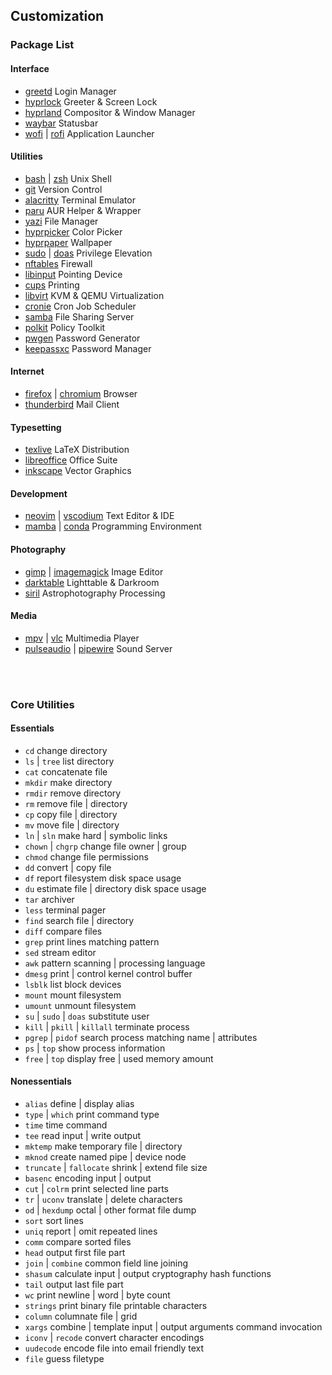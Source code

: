 ## Customization

### Package List

#### Interface

- [greetd](https://archlinux.org/packages/extra/x86_64/greetd/) Login Manager
- [hyprlock](https://archlinux.org/packages/extra/x86_64/hyprlock/) Greeter & Screen Lock
- [hyprland](https://archlinux.org/packages/extra/x86_64/hyprland/) Compositor & Window Manager
- [waybar](https://archlinux.org/packages/extra/x86_64/waybar/) Statusbar
- [wofi](https://archlinux.org/packages/extra/x86_64/wofi/) | [rofi](https://archlinux.org/packages/extra/x86_64/rofi/) Application Launcher

#### Utilities

- [bash](https://archlinux.org/packages/core/x86_64/bash/) | [zsh](https://archlinux.org/packages/extra/x86_64/zsh/) Unix Shell
- [git](https://archlinux.org/packages/extra/x86_64/git/) Version Control
- [alacritty](https://archlinux.org/packages/extra/x86_64/alacritty/) Terminal Emulator
- [paru](https://aur.archlinux.org/packages/paru) AUR Helper & Wrapper
- [yazi](https://archlinux.org/packages/extra/x86_64/yazi/) File Manager
- [hyprpicker](https://archlinux.org/packages/extra/x86_64/hyprpicker/) Color Picker
- [hyprpaper](https://archlinux.org/packages/extra/x86_64/hyprpaper/) Wallpaper
- [sudo](https://archlinux.org/packages/core/x86_64/sudo/) | [doas](https://archlinux.org/packages/extra/x86_64/opendoas/) Privilege Elevation
- [nftables](https://archlinux.org/packages/extra/x86_64/nftables/) Firewall
- [libinput](https://archlinux.org/packages/extra/x86_64/libinput/) Pointing Device
- [cups](https://archlinux.org/packages/extra/x86_64/cups/) Printing
- [libvirt](https://archlinux.org/packages/extra/x86_64/libvirt/) KVM & QEMU Virtualization
- [cronie](https://archlinux.org/packages/extra/x86_64/cronie/) Cron Job Scheduler
- [samba](https://archlinux.org/packages/extra/x86_64/samba/) File Sharing Server
- [polkit](https://archlinux.org/packages/extra/x86_64/polkit/) Policy Toolkit
- [pwgen](https://archlinux.org/packages/extra/x86_64/pwgen/) Password Generator
- [keepassxc](https://archlinux.org/packages/extra/x86_64/keepassxc/) Password Manager

#### Internet

- [firefox](https://archlinux.org/packages/extra/x86_64/firefox/) | [chromium](https://archlinux.org/packages/extra/x86_64/chromium/) Browser
- [thunderbird](https://archlinux.org/packages/extra/x86_64/thunderbird/) Mail Client

#### Typesetting

- [texlive](https://aur.archlinux.org/packages/texlive-installer) LaTeX Distribution
- [libreoffice](https://archlinux.org/packages/extra/x86_64/libreoffice-fresh/) Office Suite
- [inkscape](https://archlinux.org/packages/extra/x86_64/inkscape/) Vector Graphics

#### Development

- [neovim](https://archlinux.org/packages/extra/x86_64/neovim/) | [vscodium](https://aur.archlinux.org/packages/vscodium) Text Editor & IDE
- [mamba](https://aur.archlinux.org/packages/miniforge) | [conda](https://aur.archlinux.org/packages/miniforge) Programming Environment

#### Photography

- [gimp](https://archlinux.org/packages/extra/x86_64/gimp/) | [imagemagick](https://archlinux.org/packages/extra/x86_64/imagemagick/) Image Editor
- [darktable](https://archlinux.org/packages/extra/x86_64/darktable/) Lighttable & Darkroom
- [siril](https://aur.archlinux.org/packages/siril) Astrophotography Processing

#### Media

- [mpv](https://archlinux.org/packages/extra/x86_64/mpv/) | [vlc](https://archlinux.org/packages/extra/x86_64/vlc/) Multimedia Player
- [pulseaudio](https://archlinux.org/packages/extra/x86_64/pulseaudio/) | [pipewire](https://archlinux.org/packages/extra/x86_64/pipewire/) Sound Server

<br><br>

### Core Utilities

#### Essentials

- `cd` change directory
- `ls` | `tree` list directory
- `cat` concatenate file
- `mkdir` make directory
- `rmdir` remove directory
- `rm` remove file | directory
- `cp` copy file | directory
- `mv` move file | directory
- `ln` | `sln` make hard | symbolic links
- `chown` | `chgrp` change file owner | group
- `chmod` change file permissions
- `dd` convert | copy file
- `df` report filesystem disk space usage
- `du` estimate file | directory disk space usage
- `tar` archiver
- `less` terminal pager
- `find` search file | directory
- `diff` compare files
- `grep` print lines matching pattern
- `sed` stream editor
- `awk` pattern scanning | processing language
- `dmesg` print | control kernel control buffer
- `lsblk` list block devices
- `mount` mount filesystem
- `umount` unmount filesystem
- `su` | `sudo` | `doas` substitute user
- `kill` | `pkill` | `killall` terminate process
- `pgrep` | `pidof` search process matching name | attributes
- `ps` | `top` show process information
- `free` | `top` display free | used memory amount

#### Nonessentials

- `alias` define | display alias
- `type` | `which` print command type
- `time` time command
- `tee` read input | write output
- `mktemp` make temporary file | directory
- `mknod` create named pipe | device node
- `truncate` | `fallocate` shrink | extend file size
- `basenc` encoding input | output
- `cut` | `colrm` print selected line parts
- `tr` | `uconv` translate | delete characters
- `od` | `hexdump` octal | other format file dump
- `sort` sort lines
- `uniq` report | omit repeated lines
- `comm` compare sorted files
- `head` output first file part
- `join` | `combine` common field line joining
- `shasum` calculate input | output cryptography hash functions
- `tail` output last file part
- `wc` print newline | word | byte count
- `strings` print binary file printable characters
- `column` columnate file | grid
- `xargs` combine | template input | output arguments command invocation
- `iconv` | `recode` convert character encodings
- `uudecode` encode file into email friendly text
- `file` guess filetype
